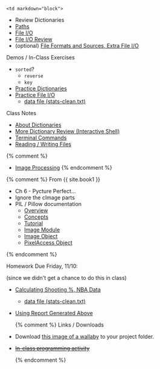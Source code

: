	<td markdown="block">

* Review Dictionaries
* [Paths](slides/09/paths.html)
* [File I/O](slides/09/files.html)
* [File I/O Review](slides/09/files-review.html)
* (optional) [File Formats and Sources, Extra File I/O](slides/09/data-files-advanced.html)

Demos / In-Class Exercises

* `sorted`?
    * `reverse`
    * `key`
* [Practice Dictionaries](resources/code/class09/roommate.py)
* [Practice File I/O](resources/code/class09/nba.py)
    * [data file (stats-clean.txt)](resources/code/class09/stats-clean.txt)

Class Notes

* [About Dictionaries](resources/code/class09.py)
* [More Dictionary Review (Interactive Shell)](resources/code/class09_dictionary_review.py)
* [Terminal Commands](resources/code/class09_terminal_commands.md)
* [Reading / Writing Files](resources/code/class09_files.py)

{% comment %}
* [Image Processing](slides/09/image-processing.html)
{% endcomment %}

<a name="midterm1"></a>
</td>


{% comment %}
	<td markdown="block">
From {{ site.book1 }}

* Ch 6 - Pycture Perfect... 
* Ignore the cImage parts
* PIL / Pillow documentation
    * [Overview](https://pillow.readthedocs.org/en/3.1.x/handbook/overview.html)
    * [Concepts](http://pillow.readthedocs.org/en/3.1.x/handbook/concepts.html)
    * [Tutorial](http://pillow.readthedocs.org/en/3.1.x/handbook/tutorial.html)
    * [Image Module](https://pillow.readthedocs.org/en/3.1.x/reference/Image.html#PIL.Image.Image)
    * [Image Object](https://pillow.readthedocs.org/en/3.1.x/reference/Image.html#PIL.Image.Image)
    * [PixelAccess Object](https://pillow.readthedocs.org/en/3.1.x/reference/PixelAccess.html)

</td>


{% endcomment %}
	<td markdown="block">

Homework Due Friday, 11/10:

(since we didn't get a chance to do this in class)

* [Calculating Shooting %, NBA Data](resources/code/class09/nba.py)
    * [data file (stats-clean.txt)](resources/code/class09/stats-clean.txt)
* [Using Report Generated Above](resources/code/class09/nba_interactive.py)

    {% comment %}
Links / Downloads

* Download [this image of a wallaby](resources/img/wallaby.jpg) to your project folder.
* <strike><a href="https://docs.google.com/a/nyu.edu/forms/d/1zkCnVU_26wtBy6ZCMynyX0u2xwHT8fySuG8OzutAZZM/viewform">In-class programming activity</a></strike>

    {% endcomment %}
</td>
